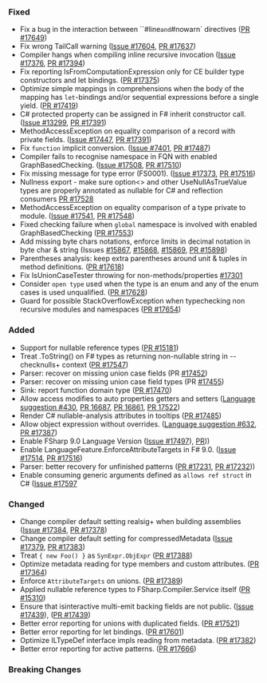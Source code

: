 ### Fixed

* Fix a bug in the interaction between ``#line` and `#nowarn` directives ([PR #17649](https://github.com/dotnet/fsharp/pull/17649))
* Fix wrong TailCall warning ([Issue #17604](https://github.com/dotnet/fsharp/issues/17604), [PR #17637](https://github.com/dotnet/fsharp/pull/17637))
* Compiler hangs when compiling inline recursive invocation ([Issue #17376](https://github.com/dotnet/fsharp/issues/17376), [PR #17394](https://github.com/dotnet/fsharp/pull/17394))
* Fix reporting IsFromComputationExpression only for CE builder type constructors and let bindings. ([PR #17375](https://github.com/dotnet/fsharp/pull/17375))
* Optimize simple mappings in comprehensions when the body of the mapping has `let`-bindings and/or sequential expressions before a single yield. ([PR #17419](https://github.com/dotnet/fsharp/pull/17419))
* C# protected property can be assigned in F# inherit constructor call. ([Issue #13299](https://github.com/dotnet/fsharp/issues/13299), [PR #17391](https://github.com/dotnet/fsharp/pull/17391))
* MethodAccessException on equality comparison of a record with private fields. ([Issue #17447](https://github.com/dotnet/fsharp/issues/17447), [PR #17391](https://github.com/dotnet/fsharp/pull/17467))
* Fix `function` implicit conversion. ([Issue #7401](https://github.com/dotnet/fsharp/issues/7401), [PR #17487](https://github.com/dotnet/fsharp/pull/17487))
* Compiler fails to recognise namespace in FQN with enabled GraphBasedChecking. ([Issue #17508](https://github.com/dotnet/fsharp/issues/17508), [PR #17510](https://github.com/dotnet/fsharp/pull/17510))
* Fix missing message for type error (FS0001). ([Issue #17373](https://github.com/dotnet/fsharp/issues/17373), [PR #17516](https://github.com/dotnet/fsharp/pull/17516))
* Nullness export - make sure option<> and other UseNullAsTrueValue types are properly annotated as nullable for C# and reflection consumers [PR #17528](https://github.com/dotnet/fsharp/pull/17528)
* MethodAccessException on equality comparison of a type private to module. ([Issue #17541](https://github.com/dotnet/fsharp/issues/17541), [PR #17548](https://github.com/dotnet/fsharp/pull/17548))
* Fixed checking failure when `global` namespace is involved with enabled GraphBasedChecking ([PR #17553](https://github.com/dotnet/fsharp/pull/17553))
* Add missing byte chars notations, enforce limits in decimal notation in byte char & string (Issues [#15867](https://github.com/dotnet/fsharp/issues/15867), [#15868](https://github.com/dotnet/fsharp/issues/15868), [#15869](https://github.com/dotnet/fsharp/issues/15869), [PR #15898](https://github.com/dotnet/fsharp/pull/15898))
* Parentheses analysis: keep extra parentheses around unit & tuples in method definitions. ([PR #17618](https://github.com/dotnet/fsharp/pull/17618))
* Fix IsUnionCaseTester throwing for non-methods/properties [#17301](https://github.com/dotnet/fsharp/pull/17634)
* Consider `open type` used when the type is an enum and any of the enum cases is used unqualified. ([PR #17628](https://github.com/dotnet/fsharp/pull/17628))
* Guard for possible StackOverflowException when typechecking non recursive modules and namespaces ([PR #17654](https://github.com/dotnet/fsharp/pull/17654))

### Added

* Support for nullable reference types ([PR #15181](https://github.com/dotnet/fsharp/pull/15181))
* Treat .ToString() on F# types as returning non-nullable string in --checknulls+ context ([PR #17547](https://github.com/dotnet/fsharp/pull/17547))
* Parser: recover on missing union case fields (PR [#17452](https://github.com/dotnet/fsharp/pull/17452))
* Parser: recover on missing union case field types (PR [#17455](https://github.com/dotnet/fsharp/pull/17455))
* Sink: report function domain type ([PR #17470](https://github.com/dotnet/fsharp/pull/17470))
* Allow access modifies to auto properties getters and setters ([Language suggestion #430](https://github.com/fsharp/fslang-suggestions/issues/430), [PR 16687](https://github.com/dotnet/fsharp/pull/16687), [PR 16861](https://github.com/dotnet/fsharp/pull/16861), [PR 17522](https://github.com/dotnet/fsharp/pull/17522))
* Render C# nullable-analysis attributes in tooltips ([PR #17485](https://github.com/dotnet/fsharp/pull/17485))
* Allow object expression without overrides. ([Language suggestion #632](https://github.com/fsharp/fslang-suggestions/issues/632), [PR #17387](https://github.com/dotnet/fsharp/pull/17387))
* Enable FSharp 9.0 Language Version ([Issue #17497](https://github.com/dotnet/fsharp/issues/17438)), [PR](https://github.com/dotnet/fsharp/pull/17500)))
* Enable LanguageFeature.EnforceAttributeTargets in F# 9.0. ([Issue #17514](https://github.com/dotnet/fsharp/issues/17558), [PR #17516](https://github.com/dotnet/fsharp/pull/17558))
* Parser: better recovery for unfinished patterns ([PR #17231](https://github.com/dotnet/fsharp/pull/17231), [PR #17232](https://github.com/dotnet/fsharp/pull/17232)))
* Enable consuming generic arguments defined as `allows ref struct` in C# ([Issue #17597](https://github.com/dotnet/fsharp/issues/17597)

### Changed

* Change compiler default setting realsig+ when building assemblies ([Issue #17384](https://github.com/dotnet/fsharp/issues/17384), [PR #17378](https://github.com/dotnet/fsharp/pull/17385))
* Change compiler default setting for compressedMetadata ([Issue #17379](https://github.com/dotnet/fsharp/issues/17379), [PR #17383](https://github.com/dotnet/fsharp/pull/17383))
* Treat `{ new Foo() }` as `SynExpr.ObjExpr` ([PR #17388](https://github.com/dotnet/fsharp/pull/17388))
* Optimize metadata reading for type members and custom attributes. ([PR #17364](https://github.com/dotnet/fsharp/pull/17364))
* Enforce `AttributeTargets` on unions. ([PR #17389](https://github.com/dotnet/fsharp/pull/17389))
* Applied nullable reference types to FSharp.Compiler.Service itself ([PR #15310](https://github.com/dotnet/fsharp/pull/15310))
* Ensure that isinteractive multi-emit backing fields are not public. ([Issue #17439](https://github.com/dotnet/fsharp/issues/17438)), ([PR #17439](https://github.com/dotnet/fsharp/pull/17439))
* Better error reporting for unions with duplicated fields. ([PR #17521](https://github.com/dotnet/fsharp/pull/17521))
* Better error reporting for let bindings. ([PR #17601](https://github.com/dotnet/fsharp/pull/17601))
* Optimize ILTypeDef interface impls reading from metadata. ([PR #17382](https://github.com/dotnet/fsharp/pull/17382))
* Better error reporting for active patterns. ([PR #17666](https://github.com/dotnet/fsharp/pull/17666))


### Breaking Changes
